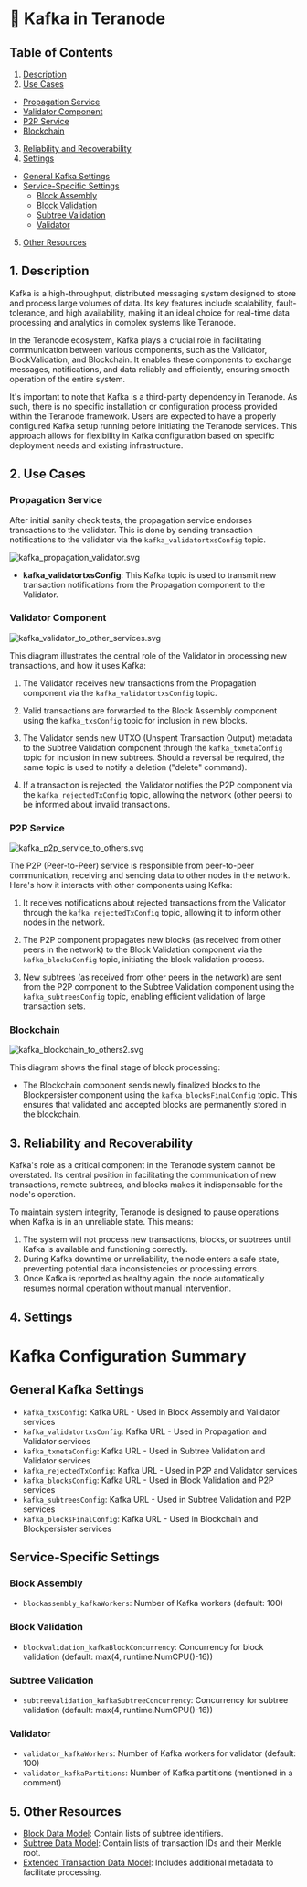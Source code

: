 # 🐘️ Kafka in Teranode

## Table of Contents

1. [Description](#1-description)
2. [Use Cases](#2-use-cases)
- [Propagation Service](#propagation-service)
- [Validator Component](#validator-component)
- [P2P Service](#p2p-service)
- [Blockchain](#blockchain)
3. [Reliability and Recoverability](#3-reliability-and-recoverability)
4. [Settings](#4-settings)
- [General Kafka Settings](#general-kafka-settings)
- [Service-Specific Settings](#service-specific-settings)
   - [Block Assembly](#block-assembly)
   - [Block Validation](#block-validation)
   - [Subtree Validation](#subtree-validation)
   - [Validator](#validator)
5. [Other Resources](#5-other-resources)


## 1. Description

Kafka is a high-throughput, distributed messaging system designed to store and process large volumes of data. Its key features include scalability, fault-tolerance, and high availability, making it an ideal choice for real-time data processing and analytics in complex systems like Teranode.

In the Teranode ecosystem, Kafka plays a crucial role in facilitating communication between various components, such as the Validator, BlockValidation, and Blockchain. It enables these components to exchange messages, notifications, and data reliably and efficiently, ensuring smooth operation of the entire system.

It's important to note that Kafka is a third-party dependency in Teranode. As such, there is no specific installation or configuration process provided within the Teranode framework. Users are expected to have a properly configured Kafka setup running before initiating the Teranode services. This approach allows for flexibility in Kafka configuration based on specific deployment needs and existing infrastructure.

## 2. Use Cases

### Propagation Service

After initial sanity check tests, the propagation service endorses transactions to the validator. This is done by sending transaction notifications to the validator via the `kafka_validatortxsConfig` topic.

![kafka_propagation_validator.svg](img/plantuml/kafka_propagation_validator.svg)

- **kafka_validatortxsConfig**: This Kafka topic is used to transmit new transaction notifications from the Propagation component to the Validator.



### Validator Component

![kafka_validator_to_other_services.svg](img/plantuml/kafka_validator_to_other_services2.svg)

This diagram illustrates the central role of the Validator in processing new transactions, and how it uses Kafka:

1. The Validator receives new transactions from the Propagation component via the `kafka_validatortxsConfig` topic.


2. Valid transactions are forwarded to the Block Assembly component using the `kafka_txsConfig` topic for inclusion in new blocks.


3. The Validator sends new UTXO (Unspent Transaction Output) metadata to the Subtree Validation component through the `kafka_txmetaConfig` topic for inclusion in new subtrees. Should a reversal be required, the same topic is  used to notify a deletion ("delete" command).


4. If a transaction is rejected, the Validator notifies the P2P component via the `kafka_rejectedTxConfig` topic, allowing the network (other peers) to be informed about invalid transactions.


### P2P Service

![kafka_p2p_service_to_others.svg](img/plantuml/kafka_p2p_service_to_others.svg)

The P2P (Peer-to-Peer) service is responsible from peer-to-peer communication, receiving and sending data to other nodes in the network. Here's how it interacts with other components using Kafka:

1. It receives notifications about rejected transactions from the Validator through the `kafka_rejectedTxConfig` topic, allowing it to inform other nodes in the network.


2. The P2P component propagates new blocks (as received from other peers in the network) to the Block Validation component via the `kafka_blocksConfig` topic, initiating the block validation process.


3. New subtrees (as received from other peers in the network) are sent from the P2P component to the Subtree Validation component using the `kafka_subtreesConfig` topic, enabling efficient validation of large transaction sets.


### Blockchain

![kafka_blockchain_to_others2.svg](img/plantuml/kafka_blockchain_to_others2.svg)

This diagram shows the final stage of block processing:

- The Blockchain component sends newly finalized blocks to the Blockpersister component using the `kafka_blocksFinalConfig` topic. This ensures that validated and accepted blocks are permanently stored in the blockchain.

## 3. Reliability and Recoverability

Kafka's role as a critical component in the Teranode system cannot be overstated. Its central position in facilitating the communication of new transactions, remote subtrees, and blocks makes it indispensable for the node's operation.

To maintain system integrity, Teranode is designed to pause operations when Kafka is in an unreliable state. This means:

1. The system will not process new transactions, blocks, or subtrees until Kafka is available and functioning correctly.
2. During Kafka downtime or unreliability, the node enters a safe state, preventing potential data inconsistencies or processing errors.
3. Once Kafka is reported as healthy again, the node automatically resumes normal operation without manual intervention.

## 4. Settings

# Kafka Configuration Summary

## General Kafka Settings
- `kafka_txsConfig`: Kafka URL - Used in Block Assembly and Validator services
- `kafka_validatortxsConfig`: Kafka URL - Used in Propagation and Validator services
- `kafka_txmetaConfig`: Kafka URL - Used in Subtree Validation and Validator services
- `kafka_rejectedTxConfig`: Kafka URL - Used in P2P and Validator services
- `kafka_blocksConfig`: Kafka URL - Used in Block Validation and P2P services
- `kafka_subtreesConfig`: Kafka URL - Used in Subtree Validation and P2P services
- `kafka_blocksFinalConfig`: Kafka URL - Used in Blockchain and Blockpersister services

## Service-Specific Settings

### Block Assembly
- `blockassembly_kafkaWorkers`: Number of Kafka workers (default: 100)

### Block Validation
- `blockvalidation_kafkaBlockConcurrency`: Concurrency for block validation (default: max(4, runtime.NumCPU()-16))

### Subtree Validation
- `subtreevalidation_kafkaSubtreeConcurrency`: Concurrency for subtree validation (default: max(4, runtime.NumCPU()-16))

### Validator
- `validator_kafkaWorkers`: Number of Kafka workers for validator (default: 100)
- `validator_kafkaPartitions`: Number of Kafka partitions (mentioned in a comment)


## 5. Other Resources

- [Block Data Model](../datamodel/block_data_model.md): Contain lists of subtree identifiers.
- [Subtree Data Model](../datamodel/subtree_data_model.md): Contain lists of transaction IDs and their Merkle root.
- [Extended Transaction Data Model](../datamodel/transaction_data_model.md): Includes additional metadata to facilitate processing.
